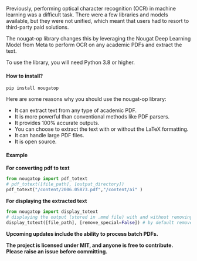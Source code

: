Previously, performing optical character recognition (OCR) in machine learning was a difficult task. There were a few libraries and models available, but they were not unified, which meant that users had to resort to third-party paid solutions.


The nougat-op library changes this by leveraging the Nougat Deep Learning Model from Meta to perform OCR on any academic PDFs and extract the text.


To use the library, you will need Python 3.8 or higher.

#### How to install?
```
pip install nougatop
```

Here are some reasons why you should use the nougat-op library:


* It can extract text from any type of academic PDF.
* It is more powerful than conventional methods like PDF parsers.
* It provides 100% accurate outputs.
* You can choose to extract the text with or without the LaTeX formatting.
* It can handle large PDF files.
* It is open source.

#### Example

**For converting pdf to text**
```Python
from nougatop import pdf_totext
# pdf_totext([file_path], [output_directory])
pdf_totext("/content/2006.05873.pdf","/content/ai" )
```
**For displaying the extracted text**
```Python
from nougatop import display_totext
# displaying the output (stored in .mmd file) with and without removing latex formatting
display_totext([file_path], [remove_special=False]) # by default remove_special, set to False. Meaning Latex will be added. If set True, latex formatting will be removed.
``` 

**Upcoming updates include the ability to process batch PDFs.**


**The project is licensed under MIT, and anyone is free to contribute. Please raise an issue before committing.**

